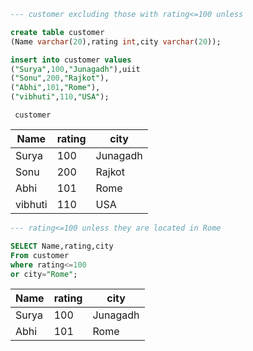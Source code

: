 ```sql
--- customer excluding those with rating<=100 unless

create table customer
(Name varchar(20),rating int,city varchar(20));

insert into customer values
("Surya",100,"Junagadh"),uiit
("Sonu",200,"Rajkot"),
("Abhi",101,"Rome"),
("vibhuti",110,"USA");
```

     customer

| Name    | rating | city     |
| ------- | ------ | -------- |
| Surya   | 100    | Junagadh |
| Sonu    | 200    | Rajkot   |
| Abhi    | 101    | Rome     |
| vibhuti | 110    | USA      |

```sql
--- rating<=100 unless they are located in Rome

SELECT Name,rating,city
From customer
where rating<=100
or city="Rome";
```

| Name  | rating | city     |
| ----- | ------ | -------- |
| Surya | 100    | Junagadh |
| Abhi  | 101    | Rome     |
